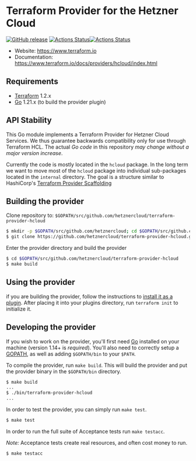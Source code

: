 # Terraform Provider for the Hetzner Cloud

[![GitHub release](https://img.shields.io/github/tag/hetznercloud/terraform-provider-hcloud.svg?label=release)](https://github.com/hetznercloud/terraform-provider-hcloud/releases/latest)
[![Actions Status](https://github.com/hetznercloud/terraform-provider-hcloud/workflows/test/badge.svg)](https://github.com/hetznercloud/terraform-provider-hcloud/actions)[![Actions Status](https://github.com/hetznercloud/terraform-provider-hcloud/workflows/release/badge.svg)](https://github.com/hetznercloud/terraform-provider-hcloud/actions)

- Website: https://www.terraform.io
- Documentation: https://www.terraform.io/docs/providers/hcloud/index.html

## Requirements

- [Terraform](https://www.terraform.io/downloads.html) 1.2.x
- [Go](https://golang.org/doc/install) 1.21.x (to build the provider plugin)

## API Stability

This Go module implements a Terraform Provider for Hetzner Cloud Services. We thus guarantee backwards compatibility
only for use through Terraform HCL. The actual _Go code_ in this repository _may change without a major version
increase_.

Currently the code is mostly located in the `hcloud` package. In the long term we want to move most of the `hcloud`
package into individual sub-packages located in the `internal` directory. The goal is a structure similar to HashiCorp's
[Terraform Provider Scaffolding](https://github.com/hashicorp/terraform-provider-scaffolding)

## Building the provider

Clone repository to: `$GOPATH/src/github.com/hetznercloud/terraform-provider-hcloud`

```sh
$ mkdir -p $GOPATH/src/github.com/hetznercloud; cd $GOPATH/src/github.com/hetznercloud
$ git clone https://github.com/hetznercloud/terraform-provider-hcloud.git
```

Enter the provider directory and build the provider

```sh
$ cd $GOPATH/src/github.com/hetznercloud/terraform-provider-hcloud
$ make build
```

## Using the provider

if you are building the provider, follow the instructions to
[install it as a plugin](https://www.terraform.io/docs/plugins/basics.html#installing-a-plugin). After placing it into
your plugins directory, run `terraform init` to initialize it.

## Developing the provider

If you wish to work on the provider, you'll first need [Go](http://www.golang.org) installed on your machine (version
1.14+ is _required_). You'll also need to correctly setup a [GOPATH](http://golang.org/doc/code.html#GOPATH), as well as
adding `$GOPATH/bin` to your `$PATH`.

To compile the provider, run `make build`. This will build the provider and put the provider binary in the `$GOPATH/bin`
directory.

```sh
$ make build
...
$ ./bin/terraform-provider-hcloud
...
```

In order to test the provider, you can simply run `make test`.

```sh
$ make test
```

In order to run the full suite of Acceptance tests run `make testacc`.

_Note:_ Acceptance tests create real resources, and often cost money to run.

```
$ make testacc
```
